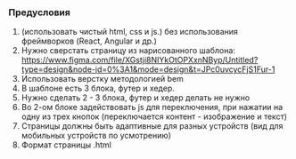 ### Предусловия

1. (использовать чистый html, css и js.) без использования фреймворков (React, Angular и др.)
2. Нужно сверстать страницу из нарисованного шаблона: https://www.figma.com/file/XGstji8NIYkOtOPXxnNByp/Untitled?type=design&node-id=0%3A1&mode=design&t=JPc0uvcycFjS1Fur-1
3. Использовать верстку методологией bem
4. В шаблоне есть 3 блока, футер и хедер.
5. Нужно сделать 2 - 3 блока, футер и хедер делать не нужно
6. Во 2-ом блоке задействовать js для переключения, при нажатии на одну из трех кнопок (переключается контент - изображение и текст)
7. Страницы должны быть адаптивные для разных устройств (вид для мобильных устройств по усмотрению)
8. Формат страницы .html
